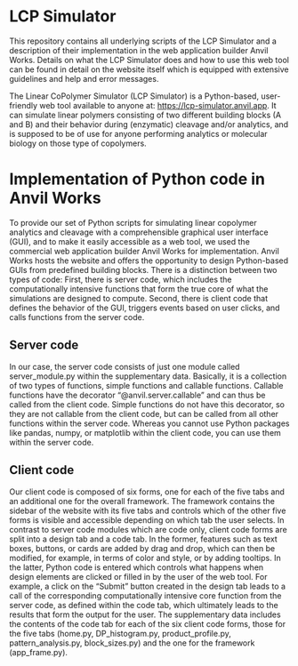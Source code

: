 # LCP Simulator
This repository contains all underlying scripts of the LCP Simulator and a description of their implementation in the web application builder Anvil Works. Details on what the LCP Simulator does and how to use this web tool can be found in detail on the website itself which is equipped with extensive guidelines and help and error messages.

The Linear CoPolymer Simulator (LCP Simulator) is a Python-based, user-friendly web tool available to anyone at: https://lcp-simulator.anvil.app. It can simulate linear polymers consisting of two different building blocks (A and B) and their behavior during (enzymatic) cleavage and/or analytics, and is supposed to be of use for anyone performing analytics or molecular biology on those type of copolymers. 

# Implementation of Python code in Anvil Works
To provide our set of Python scripts for simulating linear copolymer analytics and cleavage with a
comprehensible graphical user interface (GUI), and to make it easily accessible as a web tool, we used
the commercial web application builder Anvil Works for implementation. Anvil Works hosts the
website and offers the opportunity to design Python-based GUIs from predefined building blocks.
There is a distinction between two types of code: First, there is server code, which includes the
computationally intensive functions that form the true core of what the simulations are designed to
compute. Second, there is client code that defines the behavior of the GUI, triggers events based on
user clicks, and calls functions from the server code.

## Server code
In our case, the server code consists of just one module called server_module.py within the
supplementary data. Basically, it is a collection of two types of functions, simple functions and callable
functions. Callable functions have the decorator “@anvil.server.callable” and can thus be called from
the client code. Simple functions do not have this decorator, so they are not callable from the client
code, but can be called from all other functions within the server code. Whereas you cannot use
Python packages like pandas, numpy, or matplotlib within the client code, you can use them within
the server code.

## Client code
Our client code is composed of six forms, one for each of the five tabs and an additional one for the
overall framework. The framework contains the sidebar of the website with its five tabs and controls
which of the other five forms is visible and accessible depending on which tab the user selects.
In contrast to server code modules which are code only, client code forms are split into a design tab
and a code tab. In the former, features such as text boxes, buttons, or cards are added by drag and
drop, which can then be modified, for example, in terms of color and style, or by adding tooltips. In
the latter, Python code is entered which controls what happens when design elements are clicked or
filled in by the user of the web tool. For example, a click on the “Submit” button created in the design
tab leads to a call of the corresponding computationally intensive core function from the server code,
as defined within the code tab, which ultimately leads to the results that form the output for the user.
The supplementary data includes the contents of the code tab for each of the six client code forms,
those for the five tabs (home.py, DP_histogram.py, product_profile.py, pattern_analysis.py,
block_sizes.py) and the one for the framework (app_frame.py).

